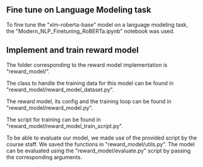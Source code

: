 ## Fine tune on Language Modeling task

To fine tune the "xlm-roberta-base" model on a language modeling task, the "Modern_NLP_Finetuning_RoBERTa.ipynb" notebook was used.

## Implement and train reward model 

The folder corresponding to the reward model implementation is "reward_model/".

The class to handle the training data for this model can be found in "reward_model/reward_model_dataset.py".

The reward model, its config and the training loop can be found in "reward_model/reward_model.py".

The script for training can be found in "reward_model/reward_model_train_script.py".

To be able to evaluate our model, we made use of the provided script by the course staff. 
We saved the functions in "reward_model/utils.py".
The model can be evaluated using the "reward_model/evaluate.py" script by passing the corresponding arguments.

